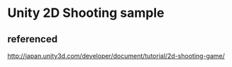 # Unity 2D Shooting sample #

## referenced
http://japan.unity3d.com/developer/document/tutorial/2d-shooting-game/
